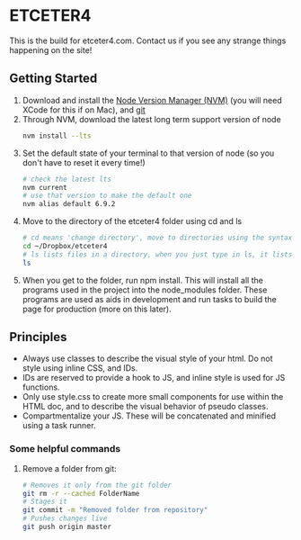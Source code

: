 # ETCETER4
This is the build for etceter4.com. Contact us if you see any strange things happening on the site!

## Getting Started

1. Download and install the [Node Version Manager (NVM)](https://github.com/creationix/nvm)  (you will need XCode for this if on Mac), and [git](https://www.atlassian.com/git/tutorials/install-git/mac-os-x)
2. Through NVM, download the latest long term support version of node
    ```bash
    nvm install --lts
    ```
3.  Set the default state of your terminal to that version of node (so you don't have to reset it every time!)
    ```bash
    # check the latest lts
    nvm current
    # use that version to make the default one
    nvm alias default 6.9.2
    ```
4. Move to the directory of the etceter4 folder using cd and ls
    ```bash
    # cd means 'change directory', move to directories using the syntax below
    cd ~/Dropbox/etceter4 
    # ls lists files in a directory, when you just type in ls, it lists the files in the current directory you're in
    ls 
    ```
5. When you get to the folder, run npm install. This will install all the programs used in the project into the node_modules folder. These programs are used as aids in development and run tasks to build the page for production (more on this later).

## Principles

- Always use classes to describe the visual style of your html. Do not style using inline CSS, and IDs.
- IDs are reserved to provide a hook to JS, and inline style is used for JS functions. 
- Only use style.css to create more small components for use within the HTML doc, and to describe the visual behavior of pseudo classes.
- Compartmentalize your JS. These will be concatenated and minified using a task runner.

### Some helpful commands

1. Remove a folder from git:
    ```bash
    # Removes it only from the git folder
    git rm -r --cached FolderName
    # Stages it
    git commit -m "Removed folder from repository"
    # Pushes changes live
    git push origin master
    ```